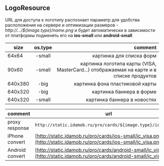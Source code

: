 ## LogoResource

URL для доступа к логотипу распознает параметр для удобства расположения на сервере и оптимизации размеров - _http://.../${image.type}/name.png_ и будет автоматически в зависимости от платформы подменять его на **ios-small** или **android-small**

size | os.type | comment
---|:---:|---:
64х64 | -small | картинка для списка форм
90х60 | -small | картинка логотипа карты (VISA, MasterCard...) отображаемая на карте и в списке продуктов
640х380 | -big | картинка фона пластиковой карты
640х320 | -big | картинка баннера в форме
640х320 | -small | картинка баннера в новостях

comment | url
--- | ---
proxy response | ``http://static.idamob.ru/pro/cards/${image.type}/ic_visa.png``
iPhone convert | [http://static.idamob.ru/pro/cards/ios-small/ic_visa.png](http://static.idamob.ru/pro/cards/ios-small/ic_visa.png)
Android convert | [http://static.idamob.ru/pro/cards/android-small/ic_visa.png](http://static.idamob.ru/pro/cards/android-small/ic_visa.png)
